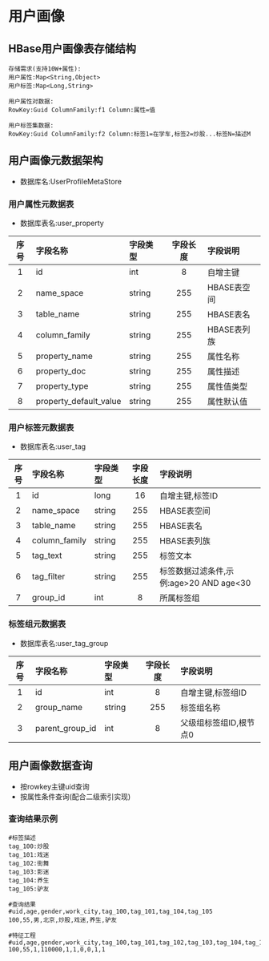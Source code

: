 
# 用户画像

## HBase用户画像表存储结构
```
存储需求(支持10W+属性):
用户属性:Map<String,Object>
用户标签:Map<Long,String>

用户属性对数据:
RowKey:Guid ColumnFamily:f1 Column:属性=值

用户标签集数据:
RowKey:Guid ColumnFamily:f2 Column:标签1=在学车,标签2=炒股...标签N=描述M

```

## 用户画像元数据架构
- 数据库名:UserProfileMetaStore

### 用户属性元数据表
- 数据库表名:user_property

|序号|字段名称|字段类型|字段长度|字段说明|
|:---:|:----|:---|:---:|:---|
|1|id|int|8|自增主键|
|2|name_space|string|255|HBASE表空间|
|3|table_name|string|255|HBASE表名|
|4|column_family|string|255|HBASE表列族|
|5|property_name|string|255|属性名称|
|6|property_doc|string|255|属性描述|
|7|property_type|string|255|属性值类型|
|8|property_default_value|string|255|属性默认值|

### 用户标签元数据表
- 数据库表名:user_tag

|序号|字段名称|字段类型|字段长度|字段说明|
|:---:|:----|:---|:---:|:---|
|1|id|long|16|自增主键,标签ID|
|2|name_space|string|255|HBASE表空间|
|3|table_name|string|255|HBASE表名|
|4|column_family|string|255|HBASE表列族|
|5|tag_text|string|255|标签文本|
|6|tag_filter|string|255|标签数据过滤条件,示例:age>20 AND age<30|
|7|group_id|int|8|所属标签组|

### 标签组元数据表
- 数据库表名:user_tag_group

|序号|字段名称|字段类型|字段长度|字段说明|
|:---:|:----|:---|:---:|:---|
|1|id|int|8|自增主键,标签组ID|
|2|group_name|string|255|标签组名称|
|3|parent_group_id|int|8|父级组标签组ID,根节点0|

## 用户画像数据查询
- 按rowkey主键uid查询
- 按属性条件查询(配合二级索引实现)

### 查询结果示例
```
#标签描述
tag_100:炒股
tag_101:戏迷
tag_102:街舞
tag_103:影迷
tag_104:养生
tag_105:驴友

#查询结果
#uid,age,gender,work_city,tag_100,tag_101,tag_104,tag_105
100,55,男,北京,炒股,戏迷,养生,驴友

#特征工程
#uid,age,gender,work_city,tag_100,tag_101,tag_102,tag_103,tag_104,tag_105
100,55,1,110000,1,1,0,0,1,1
```
